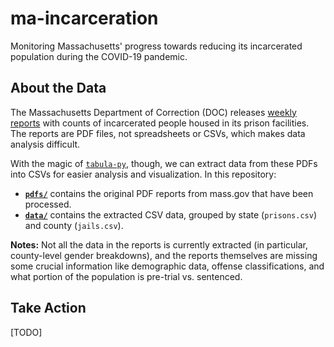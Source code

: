 # ma-incarceration

Monitoring Massachusetts' progress towards reducing its incarcerated population during the COVID-19 pandemic.

## About the Data

The Massachusetts Department of Correction (DOC) releases [weekly reports](https://www.mass.gov/lists/weekly-inmate-count-2020) with counts of incarcerated people housed in its prison facilities. The reports are PDF files, not spreadsheets or CSVs, which makes data analysis difficult. 

With the magic of [`tabula-py`](https://tabula-py.readthedocs.io), though, we can extract data from these PDFs into CSVs for easier analysis and visualization. In this repository:
- [**`pdfs/`**](https://github.com/jacoblurye/ma-incarceration/tree/master/pdfs) contains the original PDF reports from mass.gov that have been processed.
- [**`data/`**](https://github.com/jacoblurye/ma-incarceration/tree/master/data) contains the extracted CSV data, grouped by state (`prisons.csv`) and county (`jails.csv`).

**Notes:** Not all the data in the reports is currently extracted (in particular, county-level gender breakdowns), and the reports themselves are missing some crucial information like demographic data, offense classifications, and what portion of the population is pre-trial vs. sentenced.

## Take Action

[TODO]